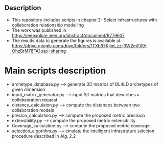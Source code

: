 ## Description
* This repository includes scripts in chapter 2- Select infrastructures with collaboration relationship modelling
* The work was published in https://ieeexplore.ieee.org/abstract/document/8779607
* The results data to generate the figures is available at https://drive.google.com/drive/folders/1TXb97KjimLzzij3W2mYX9-OhzBrM78FA?usp=sharing

# Main scripts description
* archetype_database.py --> generate 3D matrics of DL4LD archetypes of given dimension
* input_matrix_generator.py --> input 3D matrics that describes a collobaoration request
* distance_calculaton.py --> compute the distances between two collaboration models
* precion_calculation.py --> compute the proposed metric precision
* extensibility.py --> compute the proposed metric extensibility
* Coverage_calculation.py --> compute the proposed metric coverage
* selection_algorithm.py --> emulate the intelligent infrastruture selecion procedure described in Alg. 2.2
